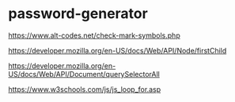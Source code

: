 # password-generator

https://www.alt-codes.net/check-mark-symbols.php

https://developer.mozilla.org/en-US/docs/Web/API/Node/firstChild

https://developer.mozilla.org/en-US/docs/Web/API/Document/querySelectorAll

https://www.w3schools.com/js/js_loop_for.asp